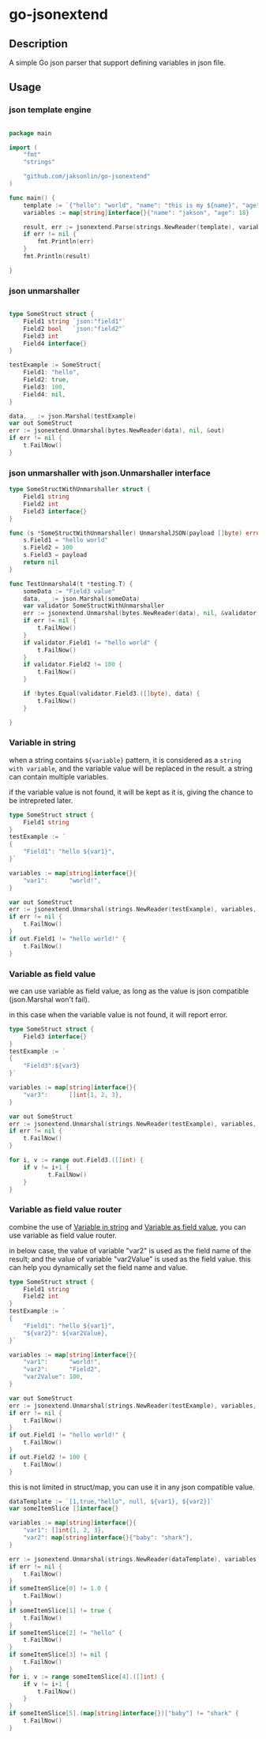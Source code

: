 # go-jsonextend

## Description

A simple Go json parser that support defining variables in json file.

## Usage

### json template engine

```go

package main

import (
    "fmt"
    "strings"

    "github.com/jaksonlin/go-jsonextend"
)

func main() {
    template := `{"hello": "world", "name": "this is my ${name}", "age": ${age}}`
    variables := map[string]interface{}{"name": "jakson", "age": 18}

    result, err := jsonextend.Parse(strings.NewReader(template), variables)
    if err != nil {
        fmt.Println(err)
    }
    fmt.Println(result)

}


```

### json unmarshaller

```go

type SomeStruct struct {
    Field1 string `json:"field1"`
    Field2 bool   `json:"field2"`
    Field3 int
    Field4 interface{}
}

testExample := SomeStruct{
    Field1: "hello",
    Field2: true,
    Field3: 100,
    Field4: nil,
}

data, _ := json.Marshal(testExample)
var out SomeStruct
err := jsonextend.Unmarshal(bytes.NewReader(data), nil, &out)
if err != nil {
    t.FailNow()
}

```

### json unmarshaller with json.Unmarshaller interface

```go
type SomeStructWithUnmarshaller struct {
    Field1 string
    Field2 int
    Field3 interface{}
}

func (s *SomeStructWithUnmarshaller) UnmarshalJSON(payload []byte) error {
    s.Field1 = "hello world"
    s.Field2 = 100
    s.Field3 = payload
    return nil
}

func TestUnmarshal4(t *testing.T) {
    someData := "Field3 value"
    data, _ := json.Marshal(someData)
    var validator SomeStructWithUnmarshaller
    err := jsonextend.Unmarshal(bytes.NewReader(data), nil, &validator)
    if err != nil {
        t.FailNow()
    }
    if validator.Field1 != "hello world" {
        t.FailNow()
    }
    if validator.Field2 != 100 {
        t.FailNow()
    }

    if !bytes.Equal(validator.Field3.([]byte), data) {
        t.FailNow()
    }

}

```

### Variable in string

when a string contains `${variable}` pattern, it is considered as a `string with variable`, and the variable value will be replaced in the result. a string can contain multiple variables.

if the variable value is not found, it will be kept as it is, giving the chance to be intrepreted later.

```go
type SomeStruct struct {
    Field1 string
}
testExample := `
{
    "Field1": "hello ${var1}",
}`

variables := map[string]interface{}{
    "var1":      "world!",
}

var out SomeStruct
err := jsonextend.Unmarshal(strings.NewReader(testExample), variables, &out)
if err != nil {
    t.FailNow()
}
if out.Field1 != "hello world!" {
    t.FailNow()
}

```

### Variable as field value

we can use variable as field value, as long as the value is json compatible (json.Marshal won't fail).

in this case when the variable value is not found, it will report error.

```go
type SomeStruct struct {
    Field3 interface{}
}
testExample := `
{
    "Field3":${var3}
}`

variables := map[string]interface{}{
    "var3":      []int{1, 2, 3},
}

var out SomeStruct
err := jsonextend.Unmarshal(strings.NewReader(testExample), variables, &out)
if err != nil {
    t.FailNow()
}

for i, v := range out.Field3.([]int) {
    if v != i+1 {
           t.FailNow()
    }
}
```

### Variable as field value router

combine the use of [Variable in string](#variable-in-string) and [Variable as field value](#variable-as-field-value), you can use variable as field value router.

in below case, the value of variable "var2" is used as the field name of the result; and the value of variable "var2Value" is used as the field value. this can help you dynamically set the field name and value.

```go
type SomeStruct struct {
    Field1 string
    Field2 int
}
testExample := `
{
    "Field1": "hello ${var1}",
    "${var2}": ${var2Value},
}`

variables := map[string]interface{}{
    "var1":      "world!",
    "var2":      "Field2",
    "var2Value": 100,
}

var out SomeStruct
err := jsonextend.Unmarshal(strings.NewReader(testExample), variables, &out)
if err != nil {
    t.FailNow()
}
if out.Field1 != "hello world!" {
    t.FailNow()
}
if out.Field2 != 100 {
    t.FailNow()
}

```

this is not limited in struct/map, you can use it in any json compatible value.

```go
dataTemplate := `[1,true,"hello", null, ${var1}, ${var2}]`
var someItemSlice []interface{}

variables := map[string]interface{}{
    "var1": []int{1, 2, 3},
    "var2": map[string]interface{}{"baby": "shark"},
}

err := jsonextend.Unmarshal(strings.NewReader(dataTemplate), variables, &someItemSlice)
if err != nil {
    t.FailNow()
}
if someItemSlice[0] != 1.0 {
    t.FailNow()
}
if someItemSlice[1] != true {
    t.FailNow()
}
if someItemSlice[2] != "hello" {
    t.FailNow()
}
if someItemSlice[3] != nil {
    t.FailNow()
}
for i, v := range someItemSlice[4].([]int) {
    if v != i+1 {
        t.FailNow()
    }
}
if someItemSlice[5].(map[string]interface{})["baby"] != "shark" {
    t.FailNow()
}
```